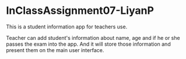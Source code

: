 # InClassAssignment07-LiyanP
This is a student information app for teachers use.

Teacher can add student's information about name, age and if he or she passes the exam into the app.
And it will store those information and present them on the main user interface.
